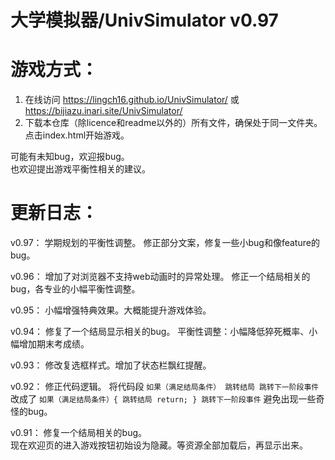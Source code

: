 # 大学模拟器/UnivSimulator v0.97

# 游戏方式：


1. 在线访问 https://lingch16.github.io/UnivSimulator/      或 https://bijiazu.inari.site/UnivSimulator/              
2. 下载本仓库（除licence和readme以外的）所有文件，确保处于同一文件夹。点击index.html开始游戏。

可能有未知bug，欢迎报bug。     
也欢迎提出游戏平衡性相关的建议。


# 更新日志：

v0.97：
学期规划的平衡性调整。
修正部分文案，修复一些小bug和像feature的bug。

v0.96：
增加了对浏览器不支持web动画时的异常处理。
修正一个结局相关的bug，各专业的小幅平衡性调整。


v0.95：
小幅增强特典效果。大概能提升游戏体验。


v0.94：
修复了一个结局显示相关的bug。
平衡性调整：小幅降低猝死概率、小幅增加期末考成绩。

v0.93：
修改复选框样式。增加了状态栏飘红提醒。

v0.92：
修正代码逻辑。
将代码段
`如果（满足结局条件）
  跳转结局
跳转下一阶段事件`
改成了
`如果（满足结局条件）{
  跳转结局
  return;
}
跳转下一阶段事件`
避免出现一些奇怪的bug。

v0.91： 
修复一个结局相关的bug。        
现在欢迎页的进入游戏按钮初始设为隐藏。等资源全部加载后，再显示出来。
